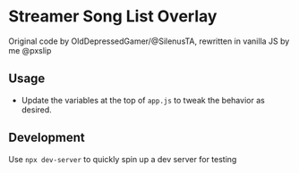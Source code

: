 # Streamer Song List Overlay

Original code by OldDepressedGamer/@SilenusTA, rewritten in vanilla JS by me @pxslip

## Usage

- Update the variables at the top of `app.js` to tweak the behavior as desired.

## Development

Use `npx dev-server` to quickly spin up a dev server for testing
